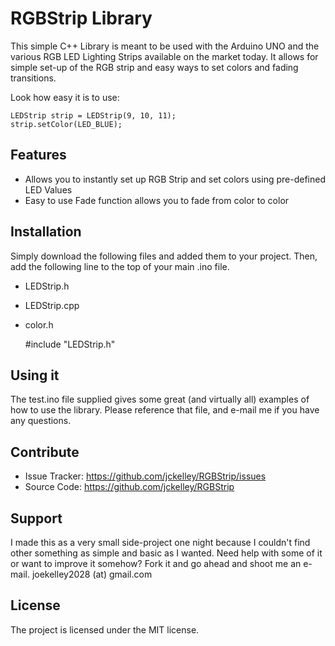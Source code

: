 RGBStrip Library
========

This simple C++ Library is meant to be used with the Arduino UNO and the various RGB LED Lighting Strips available on the market today. It allows for simple set-up of the RGB strip and easy ways to set colors and fading transitions. 

Look how easy it is to use:

    LEDStrip strip = LEDStrip(9, 10, 11);
    strip.setColor(LED_BLUE);

Features
--------

- Allows you to instantly set up RGB Strip and set colors using pre-defined LED Values
- Easy to use Fade function allows you to fade from color to color

Installation
------------

Simply download the following files and added them to your project. Then, add the following line to the top of your main .ino file.

- LEDStrip.h
- LEDStrip.cpp
- color.h
    

	#include "LEDStrip.h"


Using it
----------
The test.ino file supplied gives some great (and virtually all) examples of how to use the library. Please reference that file, and e-mail me if you have any questions.

Contribute
----------

- Issue Tracker: https://github.com/jckelley/RGBStrip/issues
- Source Code: https://github.com/jckelley/RGBStrip

Support
-------

I made this as a very small side-project one night because I couldn't find other something as simple and basic as I wanted. Need help with some of it or want to improve it somehow? Fork it and go ahead and shoot me an e-mail. 
joekelley2028 (at) gmail.com

License
-------

The project is licensed under the MIT license.